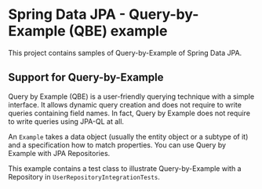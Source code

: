 # Spring Data JPA - Query-by-Example (QBE) example

This project contains samples of Query-by-Example of Spring Data JPA.

## Support for Query-by-Example

Query by Example (QBE) is a user-friendly querying technique with a simple interface. It allows dynamic query creation and does not require to write queries containing field names. In fact, Query by Example does not require to write queries using JPA-QL at all.

An `Example` takes a data object (usually the entity object or a subtype of it) and a specification how to match properties. You can use Query by Example with JPA Repositories.

This example contains a test class to illustrate Query-by-Example with a Repository in `UserRepositoryIntegrationTests`.
